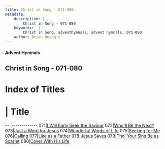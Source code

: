 ```yaml
---
title: Christ in Song - 071-080
metadata:
    description: |
        Christ in Song - 071-080
    keywords:  |
        Christ in Song, adventhymnals, advent hymnals, 071-080
    author: Brian Onang'o
---
```


#### Advent Hymnals
## Christ in Song - 071-080

# Index of Titles
# | Title                        
-- |-------------
071|[I Will Early Seek the Saviour](/christ-in-song/CIS/001-100/071-080/I-Will-Early-Seek-the-Saviour)
072|[Who'll Be the Next?](/christ-in-song/CIS/001-100/071-080/Who'll-Be-the-Next)
073|[Just a Word for Jesus](/christ-in-song/CIS/001-100/071-080/Just-a-Word-for-Jesus)
074|[Wonderful Words of Life](/christ-in-song/CIS/001-100/071-080/Wonderful-Words-of-Life)
075|[Seeking for Me](/christ-in-song/CIS/001-100/071-080/Seeking-for-Me)
076|[Calling](/christ-in-song/CIS/001-100/071-080/Calling)
077|[Like as a Father](/christ-in-song/CIS/001-100/071-080/Like-as-a-Father)
078|[Jesus Saves](/christ-in-song/CIS/001-100/071-080/Jesus-Saves)
079|[Tho' Your Sins Be as Scarlet](/christ-in-song/CIS/001-100/071-080/Tho'-Your-Sins-Be-as-Scarlet)
080|[Cover With His Life](/christ-in-song/CIS/001-100/071-080/Cover-With-His-Life)